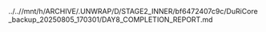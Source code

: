 ../..//mnt/h/ARCHIVE/.UNWRAP/D/STAGE2_INNER/bf6472407c9c/DuRiCore_backup_20250805_170301/DAY8_COMPLETION_REPORT.md